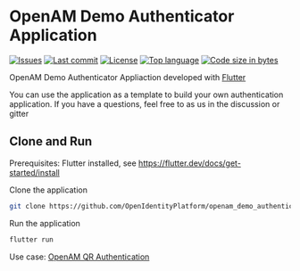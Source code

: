 # OpenAM Demo Authenticator Application

[![Issues](https://img.shields.io/github/issues/OpenIdentityPlatform/openam_demo_authenticator.svg)](https://github.com/OpenIdentityPlatform/openam_demo_authenticator/issues)
[![Last commit](https://img.shields.io/github/last-commit/OpenIdentityPlatform/openam_demo_authenticator.svg)](https://github.com/OpenIdentityPlatform/OpenAM/commits/master)
[![License](https://img.shields.io/badge/license-CDDL-blue.svg)](https://github.com/OpenIdentityPlatform/OpenAM/blob/master/LICENSE.md)
[![Top language](https://img.shields.io/github/languages/top/OpenIdentityPlatform/openam_demo_authenticator.svg)](https://github.com/OpenIdentityPlatform/openam_demo_authenticator)
[![Code size in bytes](https://img.shields.io/github/languages/code-size/OpenIdentityPlatform/openam_demo_authenticator.svg)](https://github.com/OpenIdentityPlatform/openam_demo_authenticator)

OpenAM Demo Authenticator Appliaction developed with [Flutter](https://flutter.dev/)

You can use the application as a template to build your own authentication application.
If you have a questions, feel free to as us in the discussion or gitter

## Clone and Run

Prerequisites: Flutter installed, see https://flutter.dev/docs/get-started/install

Clone the application
```bash
git clone https://github.com/OpenIdentityPlatform/openam_demo_authenticator.git
```

Run the application

```bash
flutter run
```


Use case: [OpenAM QR Authentication](https://www.openidentityplatform.org/blog/openam-qr-authentication)
